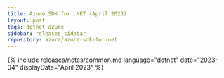 ```yaml
---
title: Azure SDK for .NET (April 2023)
layout: post
tags: dotnet azure
sidebar: releases_sidebar
repository: azure/azure-sdk-for-net
---
```

{% include releases/notes/common.md language="dotnet" date="2023-04" displayDate="April 2023" %}
